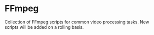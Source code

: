 # FFmpeg
Collection of FFmpeg scripts for common video processing tasks. New scripts will be added on a rolling basis.
